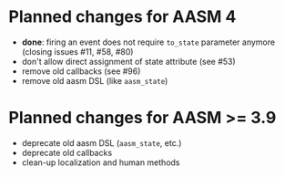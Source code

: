 # Planned changes for AASM 4

 * **done**: firing an event does not require `to_state` parameter anymore (closing issues #11, #58, #80)
 * don't allow direct assignment of state attribute (see #53)
 * remove old callbacks (see #96)
 * remove old aasm DSL (like `aasm_state`)


# Planned changes for AASM >= 3.9

 * deprecate old aasm DSL (`aasm_state`, etc.)
 * deprecate old callbacks
 * clean-up localization and human methods
